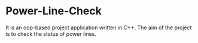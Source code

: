 # Power-Line-Check
It is an oop-based project application written in C++. The aim of the project is to check the status of power lines.
